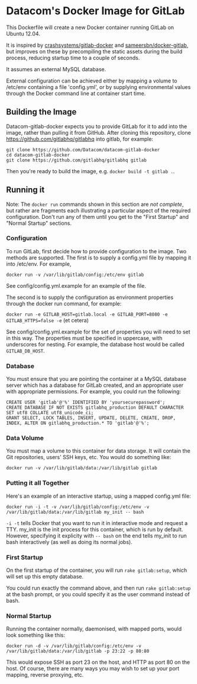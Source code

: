 # Datacom's Docker Image for GitLab

This Dockerfile will create a new Docker container running GitLab on Ubuntu 12.04.

It is inspired by <a href="https://github.com/crashsystems/gitlab-docker">crashsystems/gitlab-docker</a> 
and <a href="https://github.com/sameersbn/docker-gitlab">sameersbn/docker-gitlab</a>, but improves on these 
by precompiling the static assets during the build process, reducing startup time to a couple of seconds.

It assumes an external MySQL database.

External configuration can be achieved either by mapping a volume to /etc/env containing a file 'config.yml', 
or by supplying environmental values through the Docker command line at container start time.

## Building the Image

Datacom-gitlab-docker expects you to provide GitLab for it to add into the image, rather than pulling it from GitHub. After cloning this repository, clone https://github.com/gitlabhq/gitlabhq into gitlab, for example:

    git clone https://github.com/Datacom/datacom-gitlab-docker
    cd datacom-gitlab-docker
    git clone https://github.com/gitlabhq/gitlabhq gitlab
    
Then you're ready to build the image, e.g. ```docker build -t gitlab .```.

## Running it

Note: The ```docker run``` commands shown in this section are *not complete*, but rather are fragments each illustrating a particular aspect of the required configuration. Don't run any of them until you get to the "First Startup" and "Normal Startup" sections.

### Configuration

To run GitLab, first decide how to provide configuration to the image. Two methods are supported. The first is to supply a config.yml file by mapping it into /etc/env. For example,

    docker run -v /var/lib/gitlab/config:/etc/env gitlab

See config/config.yml.example for an example of the file.

The second is to supply the configuration as environment properties through the docker run command, for example:

```docker run -e GITLAB_HOST=gitlab.local -e GITLAB_PORT=8080 -e GITLAB_HTTPS=false -e``` (et cetera)
    
See config/config.yml.example for the set of properties you will need to set in this way. The properties must be specified in uppercase, with underscores for nesting. For example, the database host would be called ```GITLAB_DB_HOST```.

### Database

You must ensure that you are pointing the container at a MySQL database server which has a database for GitLab created, and an appropriate user with appropriate permissions. For example, you could run the following:

    CREATE USER 'gitlab'@'%' IDENTIFIED BY 'yoursecurepassword';
    CREATE DATABASE IF NOT EXISTS gitlabhq_production DEFAULT CHARACTER SET utf8 COLLATE utf8_unicode_ci;
    GRANT SELECT, LOCK TABLES, INSERT, UPDATE, DELETE, CREATE, DROP, INDEX, ALTER ON gitlabhq_production.* TO 'gitlab'@'%';
	
### Data Volume

You must map a volume to this container for data storage. It will contain the Git repositories, users' SSH keys, etc. You would do something like:

    docker run -v /var/lib/gitlab/data:/var/lib/gitlab gitlab

### Putting it all Together

Here's an example of an interactive startup, using a mapped config.yml file:

    docker run -i -t -v /var/lib/gitlab/config:/etc/env -v /var/lib/gitlab/data:/var/lib/gitlab my_init -- bash
    
```-i -t``` tells Docker that you want to run it in interactive mode and request a TTY. my\_init is the init process for this container, which is run by default. However, specifying it explicity with ```-- bash``` on the end tells my\_init to run bash interactively (as well as doing its normal jobs).

### First Startup

On the first startup of the container, you will run ```rake gitlab:setup```, which will set up this empty database.

You could run exactly the command above, and then run ```rake gitlab:setup``` at the bash prompt, or you could specify it as the user command instead of bash.

### Normal Startup

Running the container normally, daemonised, with mapped ports, would look something like this:

    docker run -d -v /var/lib/gitlab/config:/etc/env -v /var/lib/gitlab/data:/var/lib/gitlab -p 23:22 -p 80:80
    
This would expose SSH as port 23 on the host, and HTTP as port 80 on the host. Of course, there are many ways you may wish to set up your port mapping, reverse proxying, etc.
